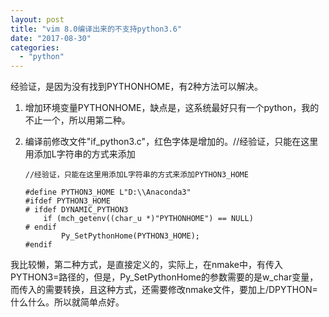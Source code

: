 ```yaml
---
layout: post
title: "vim 8.0编译出来的不支持python3.6"
date: "2017-08-30"
categories: 
  - "python"
---
```


经验证，是因为没有找到PYTHONHOME，有2种方法可以解决。

1. 增加环境变量PYTHONHOME，缺点是，这系统最好只有一个python，我的不止一个，所以用第二种。
2. 编译前修改文件"if\_python3.c"，红色字体是增加的。//经验证，只能在这里用添加L字符串的方式来添加
    
    ```
    //经验证，只能在这里用添加L字符串的方式来添加PYTHON3_HOME
    
    #define PYTHON3_HOME L"D:\\Anaconda3"
    #ifdef PYTHON3_HOME
    # ifdef DYNAMIC_PYTHON3
    	if (mch_getenv((char_u *)"PYTHONHOME") == NULL)
    # endif
    	    Py_SetPythonHome(PYTHON3_HOME);
    #endif
    ```
    

我比较懒，第二种方式，是直接定义的，实际上，在nmake中，有传入PYTHON3=路径的，但是，Py\_SetPythonHome的参数需要的是w\_char变量，而传入的需要转换，且这种方式，还需要修改nmake文件，要加上/DPYTHON=什么什么。所以就简单点好。
